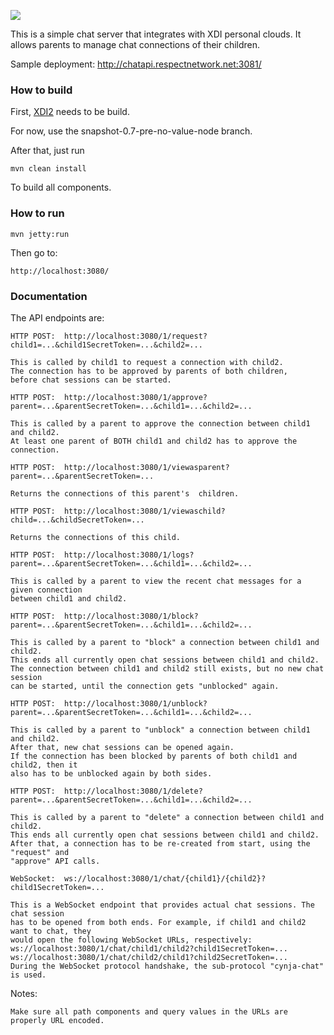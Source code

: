 <img src="http://neustarpc.github.com/neustar-clouds/images/logo.png"><br>

This is a simple chat server that integrates with XDI personal clouds.
It allows parents to manage chat connections of their children.

Sample deployment: http://chatapi.respectnetwork.net:3081/

### How to build

First, [XDI2](http://github.com/projectdanube/xdi2) needs to be build.

For now, use the snapshot-0.7-pre-no-value-node branch.

After that, just run

    mvn clean install

To build all components.

### How to run

	mvn jetty:run

Then go to:

	http://localhost:3080/

### Documentation

The API endpoints are:

	HTTP POST:  http://localhost:3080/1/request?child1=...&child1SecretToken=...&child2=...
	
	This is called by child1 to request a connection with child2.
	The connection has to be approved by parents of both children,
	before chat sessions can be started.
	
	HTTP POST:  http://localhost:3080/1/approve?parent=...&parentSecretToken=...&child1=...&child2=...
	
	This is called by a parent to approve the connection between child1 and child2.
	At least one parent of BOTH child1 and child2 has to approve the connection.
	
	HTTP POST:  http://localhost:3080/1/viewasparent?parent=...&parentSecretToken=...
	
	Returns the connections of this parent's  children.
	
	HTTP POST:  http://localhost:3080/1/viewaschild?child=...&childSecretToken=...
	
	Returns the connections of this child.
	
	HTTP POST:  http://localhost:3080/1/logs?parent=...&parentSecretToken=...&child1=...&child2=...
	
	This is called by a parent to view the recent chat messages for a given connection
	between child1 and child2.
	
	HTTP POST:  http://localhost:3080/1/block?parent=...&parentSecretToken=...&child1=...&child2=...
	
	This is called by a parent to "block" a connection between child1 and child2.
	This ends all currently open chat sessions between child1 and child2.
	The connection between child1 and child2 still exists, but no new chat session
	can be started, until the connection gets "unblocked" again.

	HTTP POST:  http://localhost:3080/1/unblock?parent=...&parentSecretToken=...&child1=...&child2=...
	
	This is called by a parent to "unblock" a connection between child1 and child2.
	After that, new chat sessions can be opened again.
	If the connection has been blocked by parents of both child1 and child2, then it
	also has to be unblocked again by both sides.

	HTTP POST:  http://localhost:3080/1/delete?parent=...&parentSecretToken=...&child1=...&child2=...
	
	This is called by a parent to "delete" a connection between child1 and child2.
	This ends all currently open chat sessions between child1 and child2.
	After that, a connection has to be re-created from start, using the "request" and
	"approve" API calls.

	WebSocket:  ws://localhost:3080/1/chat/{child1}/{child2}?child1SecretToken=...
	
	This is a WebSocket endpoint that provides actual chat sessions. The chat session
	has to be opened from both ends. For example, if child1 and child2 want to chat, they
	would open the following WebSocket URLs, respectively:
	ws://localhost:3080/1/chat/child1/child2?child1SecretToken=...
	ws://localhost:3080/1/chat/child2/child1?child2SecretToken=...
	During the WebSocket protocol handshake, the sub-protocol "cynja-chat" is used.

Notes:

	Make sure all path components and query values in the URLs are properly URL encoded.

